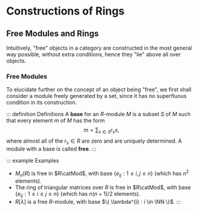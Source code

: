 # Constructions of Rings

## Free Modules and Rings

Intuitively, "free" objects in a category are constructed in the most general way possible, without extra conditions, hence they "lie" above all over objects. 

### Free Modules

To elucidate further on the concept of an object being "free", we first shall consider a module freely generated by a set, since it has no superfluous condition in its construction.

::: definition Definitions
A __base__ for an $R$-module $M$ is a subset $S$ of $M$ such that every element $m$ of $M$ has the form
$$
    m = \sum_{s \in S}r_{s}s,
$$
where almost all of the $r_{s}\in R$ are zero and are uniquely determined. A module with a base is called __free__.
:::

::: example Examples
- $M_{n}(R)$ is free in $R\catMod$, with base $\{ e_{ij} : 1\leq i , j \leq n \}$ (which has $n^{2}$ elements).
- The ring of triangular matrices over $R$ is free in $R\catMod$, with base $\{ e_{ij} : 1 \leq i \leq j \leq n \}$ (which has $n(n+1)/2$ elements).
- $R[\lambda]$ is a free $R$-module, with base $\{ \lambda^{i} : i \in \NN \}$.
:::